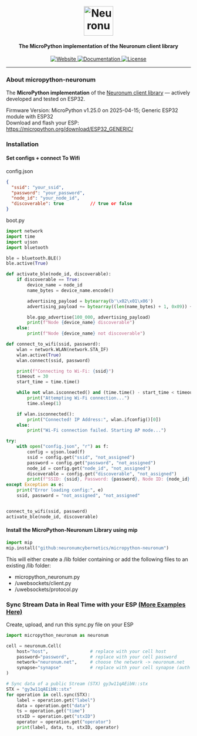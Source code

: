 <h1 align="center">
  <img src="https://neuronum.net/static/neuronum.svg" alt="Neuronum" width="80">
</h1>
<h4 align="center">The MicroPython implementation of the Neuronum client library</h4>

<p align="center">
  <a href="https://neuronum.net">
    <img src="https://img.shields.io/badge/Website-Neuronum-blue" alt="Website">
  </a>
  <a href="https://github.com/neuronumcybernetics/micropython-neuronum">
    <img src="https://img.shields.io/badge/Docs-Read%20now-green" alt="Documentation">
  </a>
  <a href="https://github.com/neuronumcybernetics/neuronum/blob/main/LICENSE.md">
    <img src="https://img.shields.io/badge/License-MIT-blue.svg" alt="License">
  </a>
</p>

---

### **About micropython-neuronum**
The **MicroPython implementation** of the [Neuronum client library](https://pypi.org/project/neuronum/) — actively developed and tested on ESP32.

Firmware Version: MicroPython v1.25.0 on 2025-04-15; Generic ESP32 module with ESP32<br>
Download and flash your ESP: https://micropython.org/download/ESP32_GENERIC/

### **Installation**
#### **Set configs + connect To Wifi**
config.json
```json
{
  "ssid": "your_ssid",
  "password": "your_password",
  "node_id": "your_node_id",
  "discoverable": true          // true or false
}
```

boot.py
```python
import network
import time
import ujson
import bluetooth

ble = bluetooth.BLE()
ble.active(True)

def activate_ble(node_id, discoverable):
    if discoverable == True:
        device_name = node_id
        name_bytes = device_name.encode()

        advertising_payload = bytearray(b'\x02\x01\x06')
        advertising_payload += bytearray((len(name_bytes) + 1, 0x09)) + name_bytes

        ble.gap_advertise(100_000, advertising_payload)
        print(f"Node {device_name} discoverable")
    else:
        print(f"Node {device_name} not discoverable")

def connect_to_wifi(ssid, password):
    wlan = network.WLAN(network.STA_IF)
    wlan.active(True)
    wlan.connect(ssid, password)

    print(f"Connecting to Wi-Fi: {ssid}")
    timeout = 30
    start_time = time.time()

    while not wlan.isconnected() and (time.time() - start_time < timeout):
        print("Attempting Wi-Fi connection...")
        time.sleep(1)

    if wlan.isconnected():
        print("Connected! IP Address:", wlan.ifconfig()[0])
    else:
        print("Wi-Fi connection failed. Starting AP mode...")

try:
    with open("config.json", "r") as f:
        config = ujson.load(f)
        ssid = config.get("ssid", "not_assigned")
        password = config.get("password", "not_assigned")
        node_id = config.get("node_id", "not_assigned")
        discoverable = config.get("discoverable", "not_assigned")
        print(f"SSID: {ssid}, Password: {password}, Node ID: {node_id}, Discoverable: {discoverable}")
except Exception as e:
    print("Error loading config:", e)
    ssid, password = "not_assigned", "not_assigned"


connect_to_wifi(ssid, password)
activate_ble(node_id, discoverable)
```

#### **Install the MicroPython-Neuronum Library using mip**
```python
import mip
mip.install("github:neuronumcybernetics/micropython-neuronum")
```

This will either create a /lib folder containing or add the following files to an existing /lib folder:
- micropython_neuronum.py
- /uwebsockets/client.py
- /uwebsockets/protocol.py


### **Sync Stream Data in Real Time with your ESP** **[(More Examples Here)](https://github.com/neuronumcybernetics/micropython-neuronum/tree/main/examples)**
Create, upload, and run this sync.py file on your ESP
```python
import micropython_neuronum as neuronum

cell = neuronum.Cell(
    host="host",                # replace with your cell host
    password="password",        # replace with your cell password
    network="neuronum.net",     # choose the network -> neuronum.net
    synapse="synapse"           # replace with your cell synapse (auth token)
)

# Sync data of a public Stream (STX) gy3w11qAEibN::stx
STX = "gy3w11qAEibN::stx"
for operation in cell.sync(STX):
    label = operation.get("label")
    data = operation.get("data")
    ts = operation.get("time")
    stxID = operation.get("stxID")
    operator = operation.get("operator")
    print(label, data, ts, stxID, operator)
```
